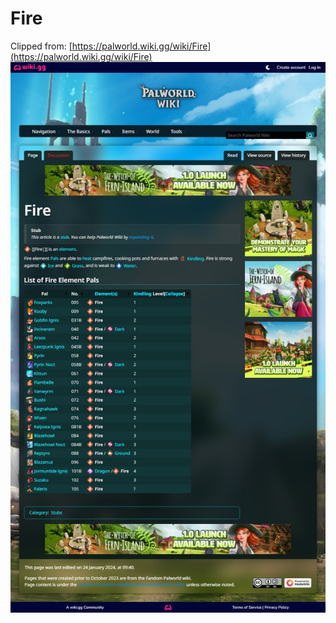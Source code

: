 # Fire
Clipped from: [https://palworld.wiki.gg/wiki/Fire](https://palworld.wiki.gg/wiki/Fire)  
![Image-1](Fire\Fire_1.png)  

